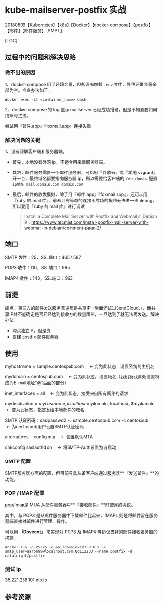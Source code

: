 # kube-mailserver-postfix 实战

20180809【Kubernetes】【k8s】【Docker】【docker-compose】【postfix】【邮件】【邮件服务】【SMPT】

[TOC]

## 过程中的问题和解决思路

### 做不出的原因

1、docker-compose 用了环境变量，但却没有加载 `.env` 文件，导致环境变量全部为空。检查办法如下：

```
docker exec -it <container_name> bash
```

2、docker-compose 的 log 显示 mailserver 已经成功搭建，但是不知道要如何用账号连接。

尝试用『邮件.app』『foxmail.app』连接失败

### 解决问题的关键

1、没有理解客户端和服务器端。

* 首先，本地没有外网 ip，不适合用来做服务器端。

* 其次，邮件服务需要一个邮件服务器，可以用『谷歌云』或『本地 vagrant』开一台，最终域名都要指向服务器 ip，所以需要给客户端的 `/etc/hosts` 配置 `ip地址 mail.domain.com domain.com`

* 最后，邮件的收发模拟，除了用『邮件.app』『foxmail.app』，还可以用『ruby 的 mail 库』，前者只有简单的连接不成功的报错无法进一步 debug，所以要用『ruby 的 mail 库』进行调试

  > Install a Complete Mail Server with Postfix and Webmail in Debian 9：https://www.tecmint.com/install-postfix-mail-server-with-webmail-in-debian/comment-page-2/



## 端口

SMTP 发件：25，SSL端口：465 / 587

POP3 收件：110，SSL端口：995

IMAP4 收件：143，SSL端口：993



## 前提

痛点：第三方的邮件发送服务普遍都是共享IP（后面还试过SendCloud、），而共享IP并不能确定是否已经达到接收方的数量限制，一旦达到了就无法再发送。解决办法：

- 购买独立IP，但是贵
- 搭建 postfix 邮件服务器



## 使用

myhostname = sample.centospub.com　 ← 变为此状态，设置系统的主机名

mydomain = centospub.com　 ← 变为此状态，设置域名（我们将让此处设置将成为E-mail地址“@”后面的部分）

inet_interfaces = all　 ← 变为此状态，接受来自所有网络的请求

mydestination = $myhostname, localhost.$mydomain, localhost, $mydomain　 ← 变为此状态，指定发给本地邮件的域名

SMTP 认证密码：saslpasswd2 -u sample.centospub.com -c centospub　 ← 为centospub用户设置SMTP认证密码

alternatives --config mta　 ← 设置默认MTA

chkconfig saslauthd on　 ← 将SMTP-Auth设置为自启动



### SMTP 配置

SMTP服务器方面的配置，但目前只具从备客户端通过服务器**『发送邮件』**的功能。



### POP / IMAP 配置

pop/imap是 MUA 从邮件服务器中**『接收邮件』**时使用的协议。

​       其中，与 POP3 是从邮件服务器中下载邮件比起来，IMAP4 则是将邮件留在服务器端直接对邮件进行管理、操作。

可以用 **『Dovecot』** 来实现对 POP3 及 IMAP4 等协议支持的邮件接收服务器的搭建。



```
docker run -p 25:25 -e maildomain=127.0.0.1 -e smtp_user=aaron99@localhost.com:Qq112233 --name postfix -d catatnight/postfix  
```



### 测试 ip

35.221.238.101.nip.io



## 参考资源





